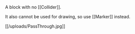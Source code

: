 A block with no [[Collider]].

It also cannot be used for drawing, so use [[Marker]] instead.

[[/uploads/PassThrough.jpg]]